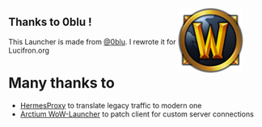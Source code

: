 <figure>
    <img align="right" src="./winterspring-launcher-icon.png" alt="icon">
</figure>

## Thanks to 0blu !
This Launcher is made from [@0blu](https://github.com/0blu). I rewrote it for Lucifron.org 

# Many thanks to
- [HermesProxy](https://github.com/WowLegacyCore/HermesProxy) to translate legacy traffic to modern one
- [Arctium WoW-Launcher](https://github.com/Arctium/WoW-Launcher) to patch client for custom server connections
